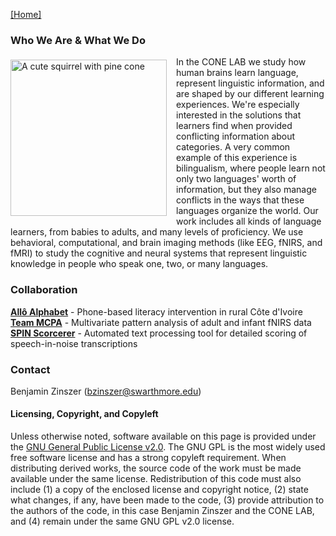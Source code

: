 [\[Home\]](index.html)

### Who We Are & What We Do
<img align="left" src="https://avatars2.githubusercontent.com/u/68130892" alt="A cute squirrel with pine cone" style="margin: 5px 15px 5px 0px; width:250px;">
  In the CONE LAB we study how human brains learn language, represent linguistic information, and are shaped by our different learning experiences. 
  We're especially interested in the solutions that learners find when provided conflicting information about categories. A very common example of 
  this experience is bilingualism, where people learn not only two languages' worth of information, but they also manage conflicts in the ways that 
  these languages organize the world. Our work includes all kinds of language learners, from babies to adults, and many levels of proficiency. We use 
  behavioral, computational, and brain imaging methods (like EEG, fNIRS, and fMRI) to study the cognitive and neural systems that represent 
  linguistic knowledge in people who speak one, two, or many languages.

### Collaboration
[**Allô Alphabet**](https://sites.udel.edu/boldlab/current-projects/) - Phone-based literacy intervention in rural Côte d'Ivoire
[**Team MCPA**](http://teammcpa.github.io/) - Multivariate pattern analysis of adult and infant fNIRS data
[**SPIN Scorcerer**](http://spin-scorcerer.github.io/) - Automated text processing tool for detailed scoring of speech-in-noise transcriptions

### Contact
Benjamin Zinszer (bzinszer@swarthmore.edu)

#### Licensing, Copyright, and Copyleft
Unless otherwise noted, software available on this page is provided under the [GNU General Public License v2.0](https://www.gnu.org/licenses/old-licenses/gpl-2.0.en.html). The GNU GPL is the most widely used free software license and has a strong copyleft requirement. When distributing derived works, the source code of the work must be made available under the same license. Redistribution of this code must also include (1) a copy of the enclosed license and copyright notice, (2) state what changes, if any, have been made to the code, (3) provide attribution to the authors of the code, in this case Benjamin Zinszer and the CONE LAB, and (4) remain under the same GNU GPL v2.0 license.
